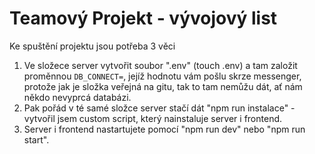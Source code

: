 # Teamový Projekt - vývojový list

Ke spuštění projektu jsou potřeba 3 věci

1. Ve složece server vytvořit soubor ".env" (touch .env) a tam založit proměnnou `DB_CONNECT=`, jejíž hodnotu vám pošlu skrze messenger, protože jak je složka veřejná na gitu, tak to tam nemůžu dát, ať nám někdo nevyprcá databázi. 
2. Pak pořád v té samé složce server stačí dát "npm run instalace" - vytvořil jsem custom script, který nainstaluje server i frontend.
3. Server i frontend nastartujete pomocí "npm run dev" nebo "npm run start".
